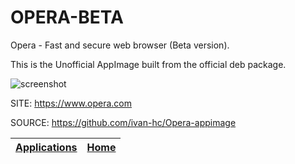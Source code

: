 # OPERA-BETA

 Opera - Fast and secure web browser (Beta version).

 This is the Unofficial AppImage built from the official deb package.

 ![screenshot](https://www-static-blogs.operacdn.com/news/wp-content/uploads/sites/2/2016/05/full-page-screenshot-joxi-addon.jpg)
 
 SITE: https://www.opera.com

 SOURCE: https://github.com/ivan-hc/Opera-appimage

 | [Applications](https://portable-linux-apps.github.io/apps.html) | [Home](https://portable-linux-apps.github.io)
 | --- | --- |
